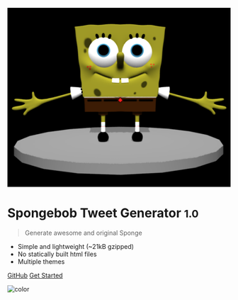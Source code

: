 <!-- _coverpage.md -->

![logo](img/spongebob.png)

# Spongebob Tweet Generator <small>1.0</small>

> Generate awesome and original Sponge

- Simple and lightweight (~21kB gzipped)
- No statically built html files
- Multiple themes

[GitHub](https://github.com/GirugaCode/bew1.2-testdocs)
[Get Started](#Introduction)

<!-- background color -->

![color](#757D75)
